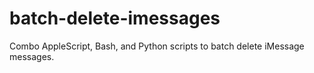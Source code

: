 # batch-delete-imessages
Combo AppleScript, Bash, and Python scripts to batch delete iMessage messages.
